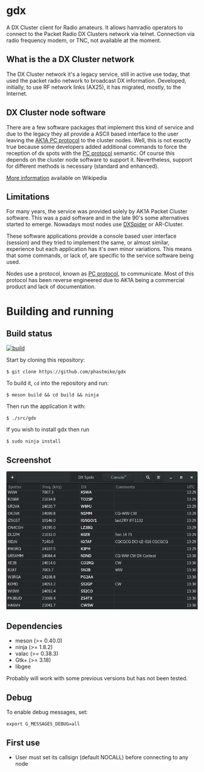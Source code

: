 
# gdx

A DX Cluster client for Radio amateurs. It allows hamradio operators to connect to the Packet Radio DX Clusters network via telnet. Connection via radio frequency modem, or TNC, not available at the moment.

## What is the a DX Cluster network

The DX Cluster network it's a legacy service, still in active use today, that used the packet radio network to broadcast DX information. Developed, initially, to use RF network links (AX25), it has migrated, mostly, to the Internet.

## DX Cluster node software
There are a few software packages that implement this kind of service and due to the legacy they all provide a ASCII based interface to the user leaving the [AK1A PC protocol](http://www.dxcluster.org/tech/pcprot.html) to the cluster nodes. Well, this is not exactly true because some developers added additional commands to force the reception of dx spots with the [PC protocol](http://www.dxcluster.org/tech/pcprot.html) semantic. Of course this depends on the cluster node software to support it. Nevertheless, support for different methods is necessary (standard and enhanced).

[More information](https://en.wikipedia.org/wiki/DX_cluster) available on Wikipedia

## Limitations

For many years, the service was provided solely by AK1A Packet Cluster software. This was a paid software and in the late 90's some alternatives started to emerge. Nowadays most nodes use [DXSpider](http://www.dxcluster.org/main/) or AR-Cluster.

These software applications provide a console based user interface (session) and they tried to implement the same, or almost similar, experience but each application has it's own minor variations. This means that some commands, or lack of, are specific to the service software being used.

Nodes use a protocol, known as [PC protocol](http://www.dxcluster.org/tech/pcprot.html), to communicate. Most of this protocol has been reverse engineered due to AK1A being a commercial product and lack of documentation.

# Building and running

## Build status
[![build](https://travis-ci.org/phastmike/gdx.svg?branch=master)](https://travis-ci.org/phastmike/gdx)

Start by cloning this repository:

	$ git clone https://github.com/phastmike/gdx

To build it, `cd` into the repository and run:

	$ meson build && cd build && ninja

Then run the application it with:

	$ ./src/gdx

If you wish to install gdx then run

	$ sudo ninja install

## Screenshot

![Screenshot](/data/screenshots/screenshot1dark.png "Screenshot")

## Dependencies

* meson (>= 0.40.0)
* ninja (>= 1.8.2)
* valac (>= 0.38.3)
* Gtk+ (>= 3.18)
* libgee

Probably will work with some previous versions but has not been tested.

## Debug

To enable debug messages, set:

    export G_MESSAGES_DEBUG=all

## First use

* User must set its callsign (default NOCALL) before connecting to any node
